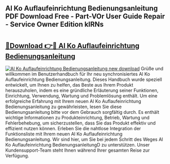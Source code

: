 ## Al Ko Auflaufeinrichtung Bedienungsanleitung PDF Download Free - Part-VOr User Guide Repair - Service Owner Edition kIRNs

# <h2><a href="http://df0cd56.blite.top/?on=Al+Ko+Auflaufeinrichtung+Bedienungsanleitung">🔗Download 👉🔴 Al Ko Auflaufeinrichtung Bedienungsanleitung</a></h2>

[![Al Ko Auflaufeinrichtung Bedienungsanleitung new download](https://i.imgur.com/lujVjoI.png)](http://df0cd56.blite.top/?on=Al+Ko+Auflaufeinrichtung+Bedienungsanleitung)
Grüße und willkommen im Benutzerhandbuch für Ihr neu synchronisiertes Al Ko Auflaufeinrichtung Bedienungsanleitung. Dieses Handbuch wurde speziell entwickelt, um Ihnen zu helfen, das Beste aus Ihrem Produkt herauszuholen, indem es eine gründliche Erläuterung seiner Funktionen, Einrichtung, Verwendung, Wartung und Problemlösung enthält. Um eine erfolgreiche Erfahrung mit Ihrem neuen Al Ko Auflaufeinrichtung Bedienungsanleitung zu gewährleisten, lesen Sie diese Bedienungsanleitung bitte vor dem Gebrauch sorgfältig durch. Es enthält wichtige Informationen zu Produkteinrichtung, Betrieb, Wartung und Fehlerbehebung, um sicherzustellen, dass Sie das Produkt effektiv und effizient nutzen können. Erleben Sie die nahtlose Integration der Funktionsliste mit Ihrem neuen Al Ko Auflaufeinrichtung Bedienungsanleitung. Wir sind hier, um Sie bei jedem Schritt des Weges Al Ko Auflaufeinrichtung BedienungsanleitungD zu unterstützen. Unser Kundensupport-Team steht Ihnen während Ihrer gesamten Reise zur Verfügung.
